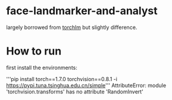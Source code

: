 # face-landmarker-and-analyst
largely borrowed from [torchlm](https://github.com/DefTruth/torchlm) but slightly difference.

# How to run

first install the environments:

'''pip install torch==1.7.0 torchvision==0.8.1 -i https://pypi.tuna.tsinghua.edu.cn/simple'''
AttributeError: module 'torchvision.transforms' has no attribute 'RandomInvert'
